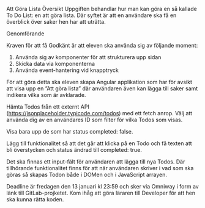 Att Göra Lista
Översikt
Uppgiften behandlar hur man kan göra en så kallade To Do List: en att göra lista. Där syftet är att en användare ska få en överblick över saker hen har att uträtta.

Genomförande

Kraven för att få Godkänt är att eleven ska använda sig av följande moment:

1.	Använda sig av komponenter för att strukturera upp sidan
2.	Skicka data via komponenterna 
3.	Använda event-hantering vid knapptryck


För att göra detta ska eleven skapa Angular applikation som har för avsikt att visa upp en ”Att göra lista” där användaren även kan lägga till saker samt indikera vilka som är avklarade. 

Hämta Todos från ett externt API (https://jsonplaceholder.typicode.com/todos) med ett fetch anrop. Välj att använda dig av en användares ID som filter för vilka Todos som visas.

Visa bara upp de som har status completed: false.

Lägg till funktionalitet så att det går att klicka på en Todo och få texten att bli överstycken och status ändrad till completed: true.

Det ska finnas ett input-fält för användaren att lägga till nya Todos. Där tillhörande funktionalitet finns för att när användaren skriver i vad som ska göras så skapas Todon både i DOMen och i JavaScript arrayen.

Deadline är fredagen den 13 januari kl 23:59 och sker via Omniway i form av länk till GitLab-projketet. Kom ihåg att göra läraren till Developer för att hen ska kunna rätta koden.
